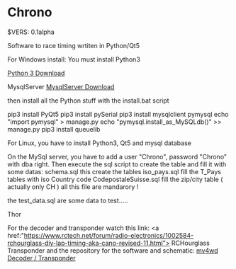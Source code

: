 
# Chrono
$VERS: 0.1alpha

Software to race timing wrtiten in Python/Qt5

For Windows install:
You must install Python3

<a href="https://www.python.org/downloads/windows/"> Python 3 Download </a>

MysqlServer
<a href="https://dev.mysql.com/downloads/installer/">
MysqlServer Download
</a>

then install all the Python stuff with the install.bat script

pip3 install PyQt5
pip3 install pySerial
pip3 install mysqlclient pymysql
echo "import pymysql" > manage.py
echo "pymysql.install_as_MySQLdb()" >> manage.py
pip3 install queuelib

For Linux, you have to install Python3, Qt5 and mysql database

On the MySql server, you have to add a user "Chrono", password "Chrono"
with dba right.
Then execute the sql script to create the table and fill it with some datas:
schema.sql			this create the tables
iso_pays.sql			fill the T_Pays tables with iso Country code
CodepostaleSuisse.sql 	fill the zip/city table ( actually only CH )
all this file are mandarory !

the test_data.sql are some data to test.....

Thor

For the decoder and transponder watch this link:
<a href:"https://www.rctech.net/forum/radio-electronics/1002584-rchourglass-diy-lap-timing-aka-cano-revised-11.html">
RCHourglass Transponder
</a>
and the repository for the software and schematic:
<a href="https://github.com/mv4wd/RCHourglass">mv4wd Decoder / Transponder</a>
